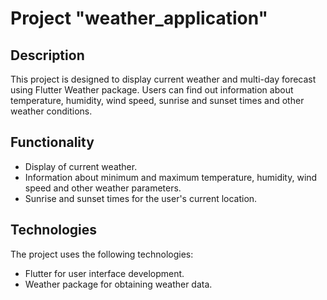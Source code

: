 # Project "weather_application"

## Description
This project is designed to display current weather and multi-day forecast using Flutter Weather package. Users can find out information about temperature, humidity, wind speed, sunrise and sunset times and other weather conditions.

## Functionality
- Display of current weather.
- Information about minimum and maximum temperature, humidity, wind speed and other weather parameters.
- Sunrise and sunset times for the user's current location.

## Technologies
The project uses the following technologies:
- Flutter for user interface development.
- Weather package for obtaining weather data.
